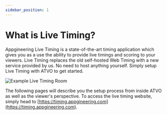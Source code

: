 ```yaml
---
sidebar_position: 1
---
```


# What is Live Timing?

Appgineering Live Timing is a state-of-the-art timing application which gives you as a use the ability to provide live
timings and scoring to your viewers. Live Timing replaces the old self-hosted Web Timing with a new service provided
by us. No need to host anything yourself. Simply setup Live Timing with ATVO to get started.

![Example Live Timing Room](/img/website-intro.png)

The following pages will describe you the setup process from inside ATVO as well as the viewer's perspective. To access
the live timing website, simply head to [https://timing.appgineering.com](https://timing.appgineering.com).
